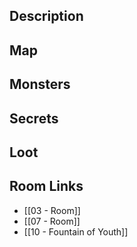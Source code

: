 
## Description

## Map

## Monsters

## Secrets

## Loot

## Room Links

*  [[03 - Room]]
*  [[07 - Room]]
*  [[10 - Fountain of Youth]]
